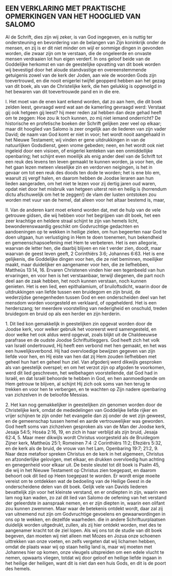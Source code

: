## EEN VERKLARING MET PRAKTISCHE OPMERKINGEN VAN HET HOOGLIED VAN SALOMO

Al de Schrift, dies zijn wij zeker, is van God ingegeven, en is nuttig ter ondersteuning en bevordering van de belangen van Zijn koninkrijk onder de mensen, en zij is er dit niet minder om wijl er sommige dingen in gevonden worden, die zwaar zijn om te verstaan, die de ongeleerde en onvaste mensen verdraaien lot hun eigen verderf. In ons geloof beide van de Goddelijke herkomst en van de geestelijke opvatting van dit boek worden wij bevestigd door het aloude standvastige en overeenstemmende getuigenis zowel van de kerk der Joden, aan wie de woorden Gods zijn toevertrouwd, en die nooit enigerlei twijfel geopperd hebben aan het gezag van dit boek, als van de Christelijke kerk, die hen gelukkig is opgevolgd in het bewaren van dit toevertrouwde pand en in die ere.

I. Het moet van de enen kant erkend worden, dat zo aan hem, die dit boek zelden leest, gevraagd werd wat aan de kamerling gevraagd werd: Verstaat gij ook hetgeen gij leest? hij meer reden zal hebben dan deze gehad heeft om te zeggen: Hoe zou ik toch kunnen, zo mij niet iemand onderricht? De historische en profetische boeken der Schrift gelijken zeer veel op elkaar; maar dit hooglied van Salomo is zeer ongelijk aan de liederen van zijn vader David; de naam van God komt er niet in voor; het wordt nooit aangehaald in het Nieuwe Testament; wij vinden er gene uitdrukkingen in van de natuurlijken Godsdienst, geen vrome gebeden; neen, en het wordt ook niet ingeleid door een visioen, of enigerlei kenteken van een onmiddellijke openbaring; het schijnt even moeilijk als enig ander deel van de Schrift tot een reuk des levens ten leven gemaakt te kunnen worden, ja voor hen, die het gaan lezen meteen vleselijke zin en verdorven neigingen, is het in gevaar om tot een reuk des doods ten dode te worden; het is ene blo em, waaruit zij vergif halen, en daarom hebben de Joodse leraren aan hun lieden aangeraden, om het niet te lezen voor zij dertig jaren oud waren, opdat niet door het misbruik van hetgeen uiterst rein en heilig is (horrendum dictu afschuwelijk om het te zeggen!) de vlam der lusten ontstoken zou worden met vuur van de hemel, dat alleen voor het altaar bestemd is, maar, 

II. Van de anderen kant moet erkend worden dat, met de hulp van de vele getrouwe gidsen, die wij hebben voor het begrijpen van dit boek, het een zeer krachtige en heldere straal schijnt te zijn van hemels licht, bewonderenswaardig geschikt om Godvruchtige gedachten en aandoeningen op te wekken in heilige zielen, om hun begeerten naar God te doen uitgaan, hun verlustiging in Hem te doen toenemen, hun bekendheid en gemeenschapsoefening met Hem te verbeteren. Het is een allegorie, waarvan de letter hen, die daarbij blijven en nie t verder zien, doodt, maar waarvan de geest leven geeft, 2 Corinthiërs 3:6; Johannes 6:63. Het is ene gelijkenis, die Goddelijke dingen voor hen, die ze niet beminnen, moeilijker maakt, maar duidelijker en aangenamer voor hen, die ze liefhebben, Mattheüs 13:14, 16. Ervaren Christenen vinden hier een tegenbeeld van hun ervaringen, en voor hen is het verstaanbaar, terwijl diegenen, die part noch deel aan de zaak hebben, het noch kunnen verstaan, noch kunnen genieten. Het is een lied, een epithalamium, of bruiloftsdicht, waarin door de uitdrukkingen van liefde tussen een bruidegom en zijn bruid, de wederzijdse genegenheden tussen God en een onderscheiden deel van het mensdom worden voorgesteld en verklaard, of opgehelderd. Het is een herderszang; ter meerdere voorstelling van nederigheid en onschuld, treden bruidegom en bruid op als een herder en zijn herderin.

1\. Dit lied kon gemakkelijk in geestelijken zin opgevat worden door de Joodse kerk, voor welker gebruik het vooreerst werd samengesteld, en door welke het ook aldus werd opgevat, zoals blijkt uit de Chaldeeuwse parafrase en de oudste Joodse Schriftuitleggers. God heeft zich het volk van Israël ondertrouwd, Hij heeft een verbond met hen gemaakt, en het was een huwelijksverbond. Hij had overvloedige bewijzen gegeven van zijn liefde voor hen, en Hij eiste van hen dat zij Hem zouden liefhebben met geheel hun hart en geheel hun ziel. Van afgoderij werd dikwijls gesproken als van geestelijk overspel; en om het verzot zijn op afgoden te voorkomen, werd dit lied geschreven, het welbehagen voorstellende, dat God had in Israël, en dat Israël behoorde te hebben in God, en hen aanmoedigende om Hem getrouw te blijven, al schijnt Hij zich ook soms van hen terug te trekken en voor hen te verbergen, en te wachten op Zijn nadere openbaring van zichzelven in de beloofde Messias.

2\. Het kan nog gemakkelijker in geestelijken zin genomen worden door de Christelijke kerk, omdat de mededelingen van Goddelijke liefde rijker en vrijer schijnen te zijn onder het evangelie dan zij onder de wet zijn geweest, en de gemeenschap tussen hemel en aarde vertrouwelijker was geworden. God heeft soms van zichzelven gesproken als van de Man der Joodse kerk, Jesaja 54:5; Hoséa 2:16, 19, en zich in haar verblijd als zijn bruid, Jesaja 62:4, 5. Maar meer dikwijls wordt Christus voorgesteld als de Bruidegom Zijner kerk, Mattheüs 25:1; Romeinen 7:4 :2 Corinthiërs 11:2; Efeziërs 5:32, en de kerk als de bruid, de vrouw van het Lam, Openbaring 19:7; 21:2, 9. 
Naar deze metafoor spreken Christus en de kerk in het algemeen, Christus en afzonderlijke gelovigen, met elkaar, en drukken overvloedig hun achting en genegenheid voor elkaar uit. De beste sleutel tot dit boek is Psalm 45, die wij in het Nieuwe Testament op Christus zien toegepast, en daarom behoort ook dit lied op Heen toegepast te worden. Er wordt enige moeite vereist om te ontdekken wat de bedoeling van de Heilige Geest in de onderscheidene delen van dit boek. Gelijk vele van Davids liederen bevattelijk zijn voor het kleinste verstand, en er ondiepten in zijn, waarin een lam nog kan waden, zo zal dit lied van Salomo de oefening van het verstand der geleerdste in aanspraak nemen, en er zijn diepten in, waarin een olifant zou kunnen zwemmen. Maar waar de betekenis ontdekt wordt, daar zal zij van uitnemend nut zijn om Godvruchtige gevoelens en gewaarwordingen in ons op te wekken, en dezelfde waarheden. die in andere Schriftuurplaatsen duidelijk worden uitgedrukt, zullen, als zij hier ontdekt worden, met des te aangenamer kracht tot de ziel lopen. Als wij ons tot de studie van dit boek begeven, dan moeten wij niet alleen met Mozes en Jozua onze schoenen uittrekken van onze voeten, en zelfs vergeten dat wij lichamen hebben, omdat de plaats waar wij op staan heilig land is, maar wij moeten met Johannes hier op komen, onze vleugels uitspreiden om een edele vlucht te nemen, opwaarts vliegen, totdat wij door geloof en heilige liefde ingaan in het heilige der heiligen, want dit is niet dan een huis Gods, en dit is de poort des hemels.

